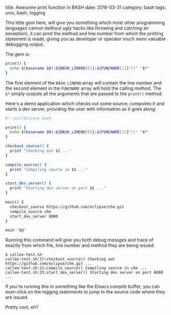 title: Awesome print function in BASH
date: 2016-03-31
category: bash
tags: unix, bash, logging

This little gem here, will give you something which most other
programming languages cannot (without ugly hacks like throwing and
catching an exception), it can print the method and line number from
which the printing statement is made, giving you as developer or
operator much more valuable debugging output.

The gem is:

```bash
print() {
  echo $(basename $0):${BASH_LINENO[0]}:${FUNCNAME[1]}"()" "$*"
}
```

The first element of the `BASH_LINENO` array will contain the line
number and the second element in the `FUNCNAME` array will hold the
calling method. The `$*` simply outputs all the arguments that are
passed to the `print()` method.

Here's a demo application which checks out some source, compoiles it
and starts a dev server, providing the user with information as it
goes along:

```bash
#! /usr/bin/env bash

print() {
  echo $(basename $0):${BASH_LINENO[0]}:${FUNCNAME[1]}"()" "$*"
}

checkout_source() {
  print "Checking out $1 ..."
}

compile_source() {
  print "Compiling source in $1 ..."
}

start_dev_server() {
  print "Starting dev server on port $1 ..."
}

main() {
  checkout_source https://github.com/eclipse/che.git
  compile_source che
  start_dev_server 8080
}

main "$@"
```

Running this command will give you both debug messges and trace of
exactly from which file, line number and method they are being issued:

```text
$ callee-test.sh
callee-test.sh:17:checkout_source() Checking out https://github.com/eclipse/che.git ...
callee-test.sh:21:compile_source() Compiling source in che ...
callee-test.sh:25:start_dev_server() Starting dev server on port 8080 ...
```

If you're running this in something like the Emacs compile buffer, you can even click on the logging statements to jump to the source code where they are issued.

Pretty cool, eh?